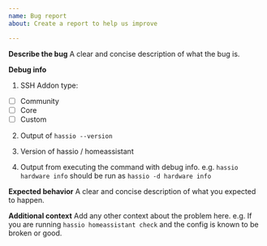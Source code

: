 ```yaml
---
name: Bug report
about: Create a report to help us improve

---
```


**Describe the bug**
A clear and concise description of what the bug is.

**Debug info**
1. SSH Addon type:
- [ ] Community
- [ ] Core
- [ ] Custom

2. Output of `hassio --version`

3. Version of hassio / homeassistant

4. Output from executing the command with debug info.
e.g. `hassio hardware info` should be run as `hassio -d hardware info`

**Expected behavior**
A clear and concise description of what you expected to happen.

**Additional context**
Add any other context about the problem here.
e.g. If you are running `hassio homeassistant check` and the config is known to be broken or good.
